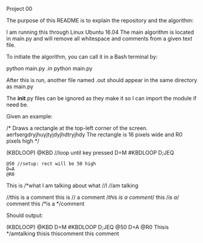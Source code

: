 Project 00

The purpose of this README is to explain the repository and the algorithm:

I am running this through Linux Ubuntu 16.04
The main algorithm is located in main.py and will remove all whitespace and comments from a given text file.

To initiate the algorithm, you can call it in a Bash terminal by:

python main.py <filename>.in
python main.py <path of file>

After this is run, another file named <filename>.out should appear in the same directory as main.py

The __init__.py files can be ignored as they make it so I can import the module if need be.





Given an example:

/* Draws a rectangle at the top-left corner of the screen.
   aerfsergdryjhuyjtyjdyjhdtryjhdy
   The rectangle is 16 pixels wide and R0 pixels high */

(KBDLOOP)
    @KBD    //loop until key pressed
    D=M
    #KBDLOOP
    D;JEQ

    @50 //setup: rect will be 50 high
    D=A
    @R0



This is /*what I am talking about
 what //I */*/am talking


//this is a comment
this is // a comment
/*this is a comment*/
this /*is a*/ comment
this /*is
a */comment







Should output:

(KBDLOOP)
@KBD
D=M
#KBDLOOP
D;JEQ
@50
D=A
@R0
Thisis
*/amtalking
thisis
thiscomment
this
comment
